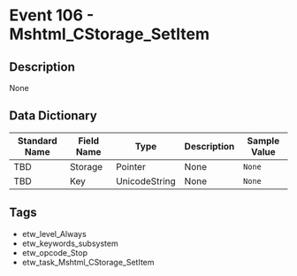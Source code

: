 # Event 106 - Mshtml_CStorage_SetItem

## Description
None

## Data Dictionary
|Standard Name|Field Name|Type|Description|Sample Value|
|---|---|---|---|---|
|TBD|Storage|Pointer|None|`None`|
|TBD|Key|UnicodeString|None|`None`|

## Tags
* etw_level_Always
* etw_keywords_subsystem
* etw_opcode_Stop
* etw_task_Mshtml_CStorage_SetItem